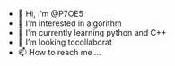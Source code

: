 - 👋 Hi, I’m @P7OE5
- 👀 I’m interested in algorithm
- 🌱 I’m currently learning python and C++
- 💞️ I’m looking tocollaborat
- 📫 How to reach me ...

<!---
P7OE5/P7OE5 is a ✨ special ✨ repository because its `README.md` (this file) appears on your GitHub profile.
You can click the Preview link to take a look at your changes.
--->

